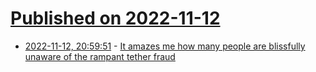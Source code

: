 # [Published on 2022-11-12](index.md)

* [2022-11-12, 20:59:51](https://news.ycombinator.com/item?id=33577003) - [It amazes me how many people are blissfully unaware of the rampant tether fraud](https://news.ycombinator.com/item?id=33577003)
